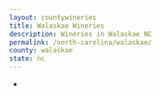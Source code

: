 ```yaml
---
layout: countywineries
title: Walaskae Wineries
description: Wineries in Walaskae NC
permalink: /north-carolina/walaskae/
county: walaskae
state: nc
---
```

-

